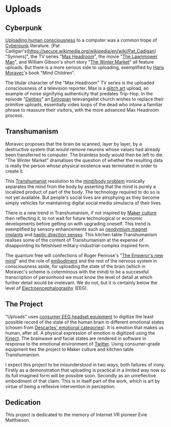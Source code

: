 Uploads
=======

Cyberpunk
---------

[Uploading human consciousness](https://secure.wikimedia.org/wikipedia/en/wiki/Mind_uploading) to a computer was a common trope of [Cyberpunk](https://secure.wikimedia.org/wikipedia/en/wiki/Cyberpunk) literature. [Pat Cadigan's(https://secure.wikimedia.org/wikipedia/en/wiki/Pat_Cadigan) "Synners]", the TV series "[Max Headroom](https://secure.wikimedia.org/wikipedia/en/wiki/Max_Headroom_%28character%29)", the movie "[The Lawnmower Man](https://secure.wikimedia.org/wikipedia/en/wiki/The_Lawnmower_Man_%28film%29)", and William Gibson's short story "[The Winter Market](https://secure.wikimedia.org/wikipedia/en/wiki/The_Winter_Market)" all feature uploads. But there is a more serious side to uploading, exemplified by [Hans Moravec](https://secure.wikimedia.org/wikipedia/en/wiki/Hans_Moravec)'s book "Mind Children".

The titular character of the "Max Headroom" TV series is the uploaded consciousness of a television reporter. Max is a [glitch art](https://secure.wikimedia.org/wikipedia/en/wiki/Glitch_art) upload, an example of noise signifying authenticity that predates Trip-Hop. In the episode "[Detities](http://www.maxheadroom.com/mh_episode_22.html)" an [Extropian](https://secure.wikimedia.org/wikipedia/en/wiki/Extropianism) televangelist church wishes to replace their primitive uploads, essentially video loops of the dead who intone a familiar phrase to reassure their visitors, with the more advanced Max Headroom process.

Transhumanism
-------------

Moravec proposes that the brain be scanned, layer by layer, by a destructive system that would remove neurons whose values had already been transferred to computer. The brainless body would then be left to die. "The Winter Market" dramatises the question of whether the resulting data is really the person whose physical existence was terminated in order to create it.

This [Transhumanist](https://secure.wikimedia.org/wikipedia/en/wiki/Transhumanism) resolution to the [mind/body problem](https://secure.wikimedia.org/wikipedia/en/wiki/Mind_body_problem) ironically separates the mind from the body by asserting that the mind is purely a localized product of part of the body. The technology required to do so is not yet available. But people's social lives are atrophying as they become simply vehicles for maintaining digital social media simulacra of their lives.

There is a new trend in Transhumanism, if not inspired by [Maker culture](https://secure.wikimedia.org/wikipedia/en/wiki/Maker_subculture) then reflecting it, to not wait for future technological or economic developments before getting on with upgrading oneself. This trend is exemplified by sensory enhancements such as [neodymium magnet implants](http://www.stevehaworth.com/wordpress/index.php/welcome-from-steve-haworth/magnetic-faq) and [haptic direction senses](http://sensebridge.net/projects/northpaw/). This kitchen table Transhumanism realises some of the content of Transhumanism at the expense of disappointing its fetishised military-industrial-complex inspired form.

The quantum free will confections of Roger Penrose's "[The Emperor's new mind](https://secure.wikimedia.org/wikipedia/en/wiki/The_Emperor%27s_New_Mind)" and the role of [embodiment](https://secure.wikimedia.org/wikipedia/en/wiki/Embodied_cognition) and the rest of the nervous system in consciousness aside, for uploading the state of the brain (which in Moravec's scheme is coterminous with the mind) to be a successful transcription of personhood we must know the level of detail at which further detail would be irrelevant. We do not, but it is certainly below the level of [Electroencephalography](https://secure.wikimedia.org/wikipedia/en/wiki/Eeg) (EEG).

The Project
-----------

"Uploads" uses [consumer EEG headset equipment](http://store.neurosky.com/products/mindwave-1) to digitize the least possible record of the state of the human brain in different emotional states (chosen from [Descartes' emotional categories](https://secure.wikimedia.org/wikipedia/en/wiki/Emotion_classification#Basic_and_Complex_Emotions)). It is emotion that makes us human, after all. A physical expression of emotion is digitized using the [Kinect](http://www.xbox.com/kinect). The brainwave and facial states are rendered in software in response to the emotional environment of [Twitter](https://twitter.com/). Using consumer-grade equipment ties the project to Maker culture and kitchen table Transhumanism.

I expect this project to be misunderstood in two ways, both failures of irony. Firstly as a demonstration that uploading is practical in a limited way now so its full imagined form will be possible soon. Secondly as an unreflective embodiment of that claim. This is in itself part of the work, which is art by virtue of being a reflexive intervention in perception.

Dedication
----------

This project is dedicated to the memory of Internet VR pioneer Evie Matthieson.

